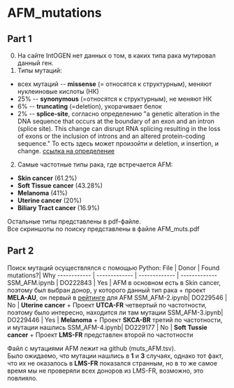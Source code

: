 # AFM_mutations
## Part 1
0. На сайте IntOGEN нет данных о том, в каких типа рака мутировал данный ген. 
1. Типы мутаций: 
  -  всех мутаций -- **missense** (= относятся к структурным), меняют нуклеиновые кислоты (НК)
  - 25% -- **synonymous** (=относятся к структурным), не меняют НК
  - 6% -- **truncating** (=deletion), укорачивает белок
  - 2% -- **splice-site**, согласно определению "a genetic alteration in the DNA sequence that occurs at the boundary of an exon and an intron (splice site). This change can disrupt RNA splicing resulting in the loss of exons or the inclusion of introns and an altered protein-coding sequence." То есть здесь может произойти и deletion, и insertion, и change. [ссылка на определение](https://www.cancer.gov/publications/dictionaries/genetics-dictionary/def/splice-site-mutation)
2. Самые частотные типы рака, где встречается AFM: 
  - **Skin cancer** (61.2%)
  - **Soft Tissue cancer** (43.28%)
  - **Melanoma** (41%)
  - **Uterine cancer** (20%)
  - **Biliary Tract cancer** (16.9%)

Остальные типы представлены в pdf-файле. \
Все скриншоты по поиску представлены в файле AFM_muts.pdf
## Part 2
Поиск мутаций осуществлялcя с помощью Python:
File | Donor | Found mutations?| Why
------------ | ------------- | ------------- | ------------- 
SSM_AFM.ipynb | DO222843 | Yes | AFM в основном есть в Skin cancer, поэтому был выбран донор, у которого данный тип рака + проект **MELA-AU**, он первый в [рейтинге](https://dcc.icgc.org/genes/ENSG00000079557/mutations) для AFM
SSM_AFM-2.ipynb| DO229546  | No | **Uterine cancer** + Проект **UTCA-FR** четвертый по частотности, поэтому было интересно, находится ли там мутации
SSM_AFM-3.ipynb| DO229446  | Yes | **Melanoma** + Проект **SKCA-BR** третий по частотности, и мутации нашлись
SSM_AFM-4.ipynb| DO229177  | No | **Soft Tussie cancer** + Проект **LMS-FR** представлен второй по частотности 

Файл с мутациями AFM лежит на github (muts_AFM.tsv). \
Было ожидаемо, что мутации нашлись в **1** и **3** случаях, однако тот факт, что их не оказалось в **LMS-FR** показался странным, но в то же самое время мы не проверяли всех доноров из LMS-FR, возможно, это повлияло. 
